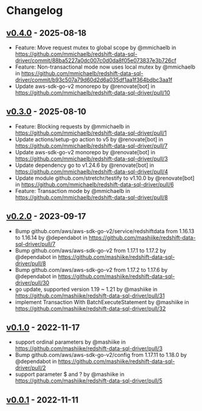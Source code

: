 # Changelog

## [v0.4.0](https://github.com/mmichaelb/redshift-data-sql-driver/compare/v0.0.3...mmichaelb:redshift-data-sql-driver:v0.4.0) - 2025-08-18
* Feature: Move request mutex to global scope by @mmichaelb in https://github.com/mmichaelb/redshift-data-sql-driver/commit/88ba5227a0dc007c0d0da8f05e073837e3b726cf
* Feature: Non-transactional mode now uses local mutex by @mmichaelb in https://github.com/mmichaelb/redshift-data-sql-driver/commit/b93c507a79d60d2d6a035df1aa1f364bdbc3aa1f
* Update aws-sdk-go-v2 monorepo by @renovate[bot] in https://github.com/mmichaelb/redshift-data-sql-driver/pull/10

## [v0.3.0](https://github.com/mashiike/redshift-data-sql-driver/compare/v0.2.0...mmichaelb:redshift-data-sql-driver:v0.3.0) - 2025-08-10
* Feature: Blocking requests by @mmichaelb in https://github.com/mmichaelb/redshift-data-sql-driver/pull/1
* Update actions/setup-go action to v5 by @renovate[bot] in https://github.com/mmichaelb/redshift-data-sql-driver/pull/7
* Update aws-sdk-go-v2 monorepo by @renovate[bot] in https://github.com/mmichaelb/redshift-data-sql-driver/pull/3
* Update dependency go to v1.24.6 by @renovate[bot] in https://github.com/mmichaelb/redshift-data-sql-driver/pull/4
* Update module github.com/stretchr/testify to v1.10.0 by @renovate[bot] in https://github.com/mmichaelb/redshift-data-sql-driver/pull/6
* Feature: Transaction mode by @mmichaelb in https://github.com/mmichaelb/redshift-data-sql-driver/pull/8

## [v0.2.0](https://github.com/mashiike/redshift-data-sql-driver/compare/v0.1.0...v0.2.0) - 2023-09-17
- Bump github.com/aws/aws-sdk-go-v2/service/redshiftdata from 1.16.13 to 1.16.14 by @dependabot in https://github.com/mashiike/redshift-data-sql-driver/pull/7
- Bump github.com/aws/aws-sdk-go-v2 from 1.17.1 to 1.17.2 by @dependabot in https://github.com/mashiike/redshift-data-sql-driver/pull/8
- Bump github.com/aws/aws-sdk-go-v2 from 1.17.2 to 1.17.6 by @dependabot in https://github.com/mashiike/redshift-data-sql-driver/pull/30
- go update, supported version 1.19 ~ 1.21 by @mashiike in https://github.com/mashiike/redshift-data-sql-driver/pull/31
- implement Transaction With BatchExecuteStatement by @mashiike in https://github.com/mashiike/redshift-data-sql-driver/pull/32

## [v0.1.0](https://github.com/mashiike/redshift-data-sql-driver/compare/v0.0.1...v0.1.0) - 2022-11-17
- support ordinal parameters by @mashiike in https://github.com/mashiike/redshift-data-sql-driver/pull/3
- Bump github.com/aws/aws-sdk-go-v2/config from 1.17.11 to 1.18.0 by @dependabot in https://github.com/mashiike/redshift-data-sql-driver/pull/2
- support parameter $ and ? by @mashiike in https://github.com/mashiike/redshift-data-sql-driver/pull/5

## [v0.0.1](https://github.com/mashiike/redshift-data-sql-driver/commits/v0.0.1) - 2022-11-11
